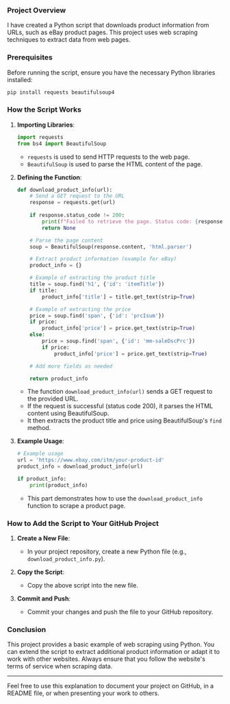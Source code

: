 
### Project Overview
I have created a Python script that downloads product information from URLs, such as eBay product pages. This project uses web scraping techniques to extract data from web pages. 

### Prerequisites
Before running the script, ensure you have the necessary Python libraries installed:
```bash
pip install requests beautifulsoup4
```

### How the Script Works
1. **Importing Libraries**:
   ```python
   import requests
   from bs4 import BeautifulSoup
   ```
   - `requests` is used to send HTTP requests to the web page.
   - `BeautifulSoup` is used to parse the HTML content of the page.

2. **Defining the Function**:
   ```python
   def download_product_info(url):
       # Send a GET request to the URL
       response = requests.get(url)
       
       if response.status_code != 200:
           print(f"Failed to retrieve the page. Status code: {response.status_code}")
           return None

       # Parse the page content
       soup = BeautifulSoup(response.content, 'html.parser')

       # Extract product information (example for eBay)
       product_info = {}

       # Example of extracting the product title
       title = soup.find('h1', {'id': 'itemTitle'})
       if title:
           product_info['title'] = title.get_text(strip=True)

       # Example of extracting the price
       price = soup.find('span', {'id': 'prcIsum'})
       if price:
           product_info['price'] = price.get_text(strip=True)
       else:
           price = soup.find('span', {'id': 'mm-saleDscPrc'})
           if price:
               product_info['price'] = price.get_text(strip=True)

       # Add more fields as needed

       return product_info
   ```
   - The function `download_product_info(url)` sends a GET request to the provided URL.
   - If the request is successful (status code 200), it parses the HTML content using BeautifulSoup.
   - It then extracts the product title and price using BeautifulSoup's `find` method.

3. **Example Usage**:
   ```python
   # Example usage
   url = 'https://www.ebay.com/itm/your-product-id'
   product_info = download_product_info(url)
   
   if product_info:
       print(product_info)
   ```
   - This part demonstrates how to use the `download_product_info` function to scrape a product page.

### How to Add the Script to Your GitHub Project
1. **Create a New File**:
   - In your project repository, create a new Python file (e.g., `download_product_info.py`).

2. **Copy the Script**:
   - Copy the above script into the new file.

3. **Commit and Push**:
   - Commit your changes and push the file to your GitHub repository.

### Conclusion
This project provides a basic example of web scraping using Python. You can extend the script to extract additional product information or adapt it to work with other websites. Always ensure that you follow the website's terms of service when scraping data.

---

Feel free to use this explanation to document your project on GitHub, in a README file, or when presenting your work to others.
